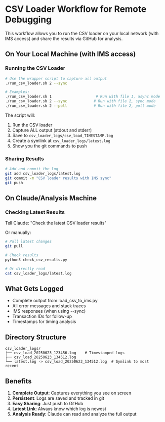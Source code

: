 # CSV Loader Workflow for Remote Debugging

This workflow allows you to run the CSV loader on your local network (with IMS access) and share the results via GitHub for analysis.

## On Your Local Machine (with IMS access)

### Running the CSV Loader

```bash
# Use the wrapper script to capture all output
./run_csv_loader.sh 2 --sync

# Examples:
./run_csv_loader.sh 1                    # Run with file 1, async mode
./run_csv_loader.sh 2 --sync            # Run with file 2, sync mode  
./run_csv_loader.sh 2 --poll            # Run with file 2, poll mode
```

The script will:
1. Run the CSV loader
2. Capture ALL output (stdout and stderr)
3. Save to `csv_loader_logs/csv_load_TIMESTAMP.log`
4. Create a symlink at `csv_loader_logs/latest.log`
5. Show you the git commands to push

### Sharing Results

```bash
# Add and commit the log
git add csv_loader_logs/latest.log
git commit -m "CSV loader results with IMS sync"
git push
```

## On Claude/Analysis Machine

### Checking Latest Results

Tell Claude: "Check the latest CSV loader results"

Or manually:
```bash
# Pull latest changes
git pull

# Check results
python3 check_csv_results.py

# Or directly read
cat csv_loader_logs/latest.log
```

## What Gets Logged

- Complete output from load_csv_to_ims.py
- All error messages and stack traces
- IMS responses (when using --sync)
- Transaction IDs for follow-up
- Timestamps for timing analysis

## Directory Structure

```
csv_loader_logs/
├── csv_load_20250623_123456.log    # Timestamped logs
├── csv_load_20250623_134512.log
└── latest.log -> csv_load_20250623_134512.log  # Symlink to most recent
```

## Benefits

1. **Complete Output**: Captures everything you see on screen
2. **Persistent**: Logs are saved and tracked in git
3. **Easy Sharing**: Just push to GitHub
4. **Latest Link**: Always know which log is newest
5. **Analysis Ready**: Claude can read and analyze the full output